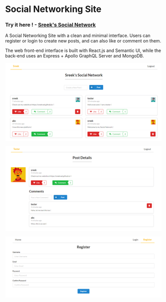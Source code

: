 # Social Networking Site

### Try it here ! - [Sreek's Social Network](https://sreek-socialnetwork.herokuapp.com/)

A Social Networking Site with a clean and minimal interface. Users can register or login to create new posts, and can also like or comment on them.

The web front-end interface is built with React.js and Semantic UI, while the back-end uses an Express + Apollo GraphQL Server and MongoDB.

![Home](assets/home.png)

![Post](assets/post.png)

![Register](assets/register.png)
